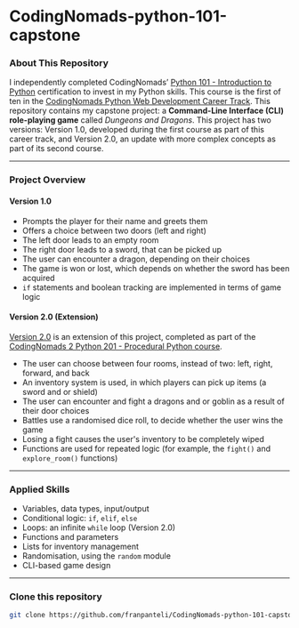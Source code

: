 # CodingNomads-python-101-capstone

### About This Repository
I independently completed CodingNomads’ [Python 101 - Introduction to Python](https://codingnomads.com/course/python-programming-101) certification to invest in my Python skills. This course is the first of ten in the [CodingNomads Python Web Development Career Track](https://codingnomads.com/career-track/python-web-development-learn-python-bootcamp). This repository contains my capstone project: a **Command-Line Interface (CLI) role-playing game** called *Dungeons and Dragons*. This project has two versions: Version 1.0, developed during the first course as part of this career track, and Version 2.0, an update with more complex concepts as part of its second course.

---

### Project Overview

#### Version 1.0
- Prompts the player for their name and greets them
- Offers a choice between two doors (left and right)
- The left door leads to an empty room
- The right door leads to a sword, that can be picked up
- The user can encounter a dragon, depending on their choices
- The game is won or lost, which depends on whether the sword has been acquired
- `if` statements and boolean tracking are implemented in terms of game logic

#### Version 2.0 (Extension)
[Version 2.0](https://github.com/franpanteli/CodingNomads-python-101-capstone/blob/main/dungeons_and_dragon_game_2.0.py) is an extension of this project, completed as part of the [CodingNomads 2 Python 201 - Procedural Python course](https://codingnomads.com/course/python-programming-201).   
- The user can choose between four rooms, instead of two: left, right, forward, and back
- An inventory system is used, in which players can pick up items (a sword and or shield)
- The user can encounter and fight a dragons and or goblin as a result of their door choices
- Battles use a randomised dice roll, to decide whether the user wins the game
- Losing a fight causes the user's inventory to be completely wiped
- Functions are used for repeated logic (for example, the `fight()` and `explore_room()` functions)

---

### Applied Skills
- Variables, data types, input/output
- Conditional logic: `if`, `elif`, `else`
- Loops: an infinite `while` loop (Version 2.0) 
- Functions and parameters 
- Lists for inventory management
- Randomisation, using the `random` module
- CLI-based game design

---

### Clone this repository
```bash
git clone https://github.com/franpanteli/CodingNomads-python-101-capstone.git



